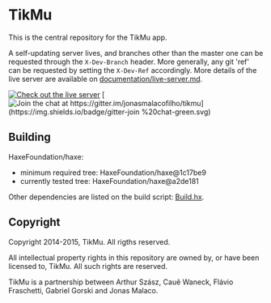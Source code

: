 TikMu
=====

This is the central repository for the TikMu app.

A self-updating server lives, and branches other than the master one can be
requested through the `X-Dev-Branch` header.  More generally, any git 'ref' can
be requested by setting the `X-Dev-Ref` accordingly.  More details of the live
server are available on
[documentation/live-server.md](documentation/live-server.md).

[![Check out the live server](https://img.shields.io/badge/live%20at-maxikali.com-brightgreen.svg)](https://maxikali.com/)
[![Join the chat at https://gitter.im/jonasmalacofilho/tikmu](https://img.shields.io/badge/gitter-join %20chat-green.svg)](https://gitter.im/jonasmalacofilho/tikmu?utm_source=badge&utm_medium=badge&utm_content=badge)


## Building

HaxeFoundation/haxe:

 - minimum required tree: HaxeFoundation/haxe@1c17be9
 - currently tested tree: HaxeFoundation/haxe@a2de181

Other dependencies are listed on the build script: [Build.hx](Build.hx).


## Copyright

Copyright 2014-2015, TikMu.  All rigths reserved.

All intellectual property rights in this repository are owned by, or have been
licensed to, TikMu.  All such rights are reserved.

TikMu is a partnership between Arthur Szász, Cauê Waneck, Flávio Fraschetti,
Gabriel Gorski and Jonas Malaco.

